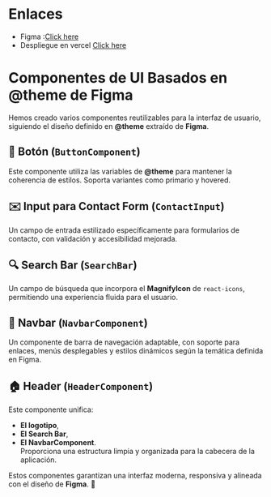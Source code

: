 # Enlaces 

  

- Figma :[Click here](https://www.figma.com/design/9YoLjbviKsYYqjc4QphOSt/PR%C3%81CTICA-4.1?node-id=0-1&t=DTFAPYoYfM5td1Vo-1)  
- Despliegue en vercel [Click here](https://nova-branding-react-tailwind.vercel.app/)  

# Componentes de UI Basados en @theme de Figma  

Hemos creado varios componentes reutilizables para la interfaz de usuario, siguiendo el diseño definido en **@theme** extraído de **Figma**.  

## 📌 Botón (`ButtonComponent`)  
Este componente utiliza las variables de **@theme** para mantener la coherencia de estilos. Soporta variantes como primario y hovered.  

## ✉️ Input para Contact Form (`ContactInput`)  
Un campo de entrada estilizado específicamente para formularios de contacto, con validación y accesibilidad mejorada.  

## 🔍 Search Bar (`SearchBar`)  
Un campo de búsqueda que incorpora el **MagnifyIcon** de `react-icons`, permitiendo una experiencia fluida para el usuario.  

## 📌 Navbar (`NavbarComponent`)  
Un componente de barra de navegación adaptable, con soporte para enlaces, menús desplegables y estilos dinámicos según la temática definida en Figma.  

## 🏠 Header (`HeaderComponent`)  
Este componente unifica:  
- **El logotipo**,  
- **El Search Bar**,  
- **El NavbarComponent**.  
Proporciona una estructura limpia y organizada para la cabecera de la aplicación.  

Estos componentes garantizan una interfaz moderna, responsiva y alineada con el diseño de **Figma**. 🚀  

